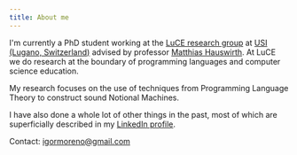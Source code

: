 ```yaml
---
title: About me
---
```


I'm currently a PhD student
working at the [LuCE research group][]
at [USI (Lugano, Switzerland)][]
advised by professor [Matthias Hauswirth][].
At LuCE we do research at the boundary of programming languages and computer science education.

My research focuses on the use of techniques from Programming Language Theory to construct sound Notional Machines.

I have also done a whole lot of other things in the past,
most of which are superficially described in my [LinkedIn profile][].

Contact: [igormoreno@gmail.com](mailto:igormoreno@gmai.com)

[LuCE research group]: https://luce.si.usi.ch/
[USI (Lugano, Switzerland)]: https://www.usi.ch/
[Matthias Hauswirth]: https://www.inf.usi.ch/faculty/hauswirth/
[LinkedIn profile]: https://www.linkedin.com/in/igormoreno/
